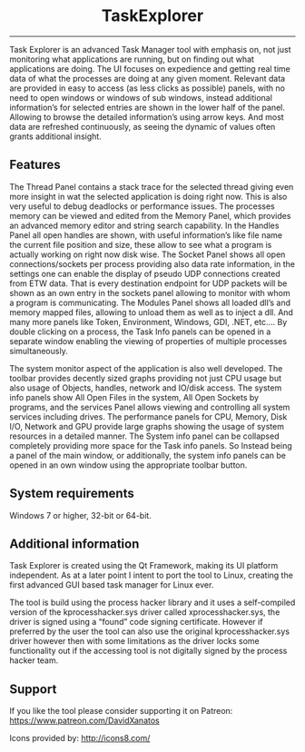 <div align = "center">
  <h1> TaskExplorer </h1>
</div>
<hr>
Task Explorer is an advanced Task Manager tool with emphasis on, not just monitoring what applications are running, but on finding out what applications are doing. 
The UI focuses on expedience and getting real time data of what the processes are doing at any given moment. Relevant data are provided in easy to access (as less clicks as possible) panels, with no need to open windows or windows of sub windows, instead additional information’s for selected entries are shown in the lower half of the panel. Allowing to browse the detailed information’s using arrow keys. And most data are refreshed continuously, as seeing the dynamic of values often grants additional insight.

## Features

The Thread  Panel contains a stack trace for the selected thread giving even more insight in wat the selected application is doing right now. This is also very useful to debug deadlocks or performance issues. The processes memory can be viewed and edited from the Memory Panel, which provides an advanced memory editor and string search capability. In the Handles Panel all open handles are shown, with useful information’s like file name the current file position and size, these allow to see what a program is actually working on right now disk wise. The Socket Panel shows all open connections/sockets per process providing also data rate information, in the settings one can enable the display of pseudo UDP connections created from ETW data. That is every destination endpoint for UDP packets will be shown as an own entry in the sockets panel allowing to monitor with whom a program is communicating. The Modules Panel shows all loaded dll’s and memory mapped files, allowing to unload them as well as to inject a dll. And many more panels like Token, Environment, Windows, GDI, .NET, etc…. 
By double clicking on a process, the Task Info panels can be opened in a separate window enabling the viewing of properties of multiple processes simultaneously.

The system monitor aspect of the application is also well developed. The toolbar provides decently sized graphs providing not just CPU usage but also usage of Objects, handles, network and IO/disk access. The system info panels show All Open Files in the system, All Open Sockets by programs, and the services Panel allows viewing and controlling all system services including drives. The performance panels for CPU, Memory, Disk I/O, Network and GPU provide large graphs showing the usage of system resources in a detailed manner.
The System info panel can be collapsed completely providing more space for the Task info panels. So Instead being a panel of the main window, or additionally, the system info panels can be opened in an own window using the appropriate toolbar button.

## System requirements

Windows 7 or higher, 32-bit or 64-bit.

## Additional information

Task Explorer is created using the Qt Framework, making its UI platform independent. As at a later point I intent to port the tool to Linux, creating the first advanced GUI based task manager for Linux ever.

The tool is build using the process hacker library and it uses a self-compiled version of the kprocesshacker.sys driver called xprocesshacker.sys, the driver is signed using a “found” code signing certificate. However if preferred by the user the tool can also use the original kprocesshacker.sys driver however then with some limitations as the driver locks some functionality out if the accessing tool is not digitally signed by the process hacker team.

## Support

If you like the tool please consider supporting it on Patreon: https://www.patreon.com/DavidXanatos

Icons provided by: http://icons8.com/
